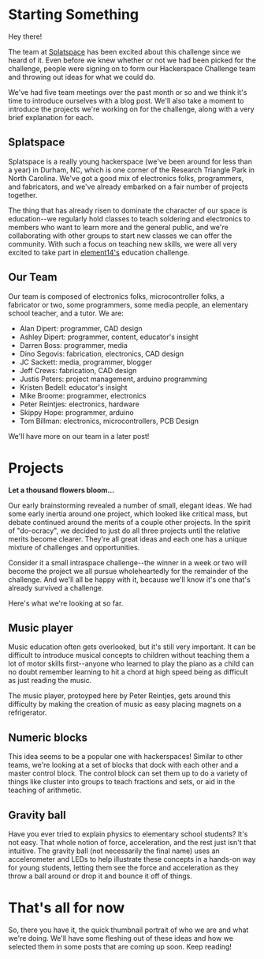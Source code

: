# Starting Something

Hey there! 

The team at [Splatspace][splatspace] has been excited about this challenge since we heard of it. Even before we knew whether or not we had been picked for the challenge, people were signing on to form our Hackerspace Challenge team and throwing out ideas for what we could do.

We've had five team meetings over the past month or so and we think it's time to introduce ourselves with a blog post. We'll also take a moment to introduce the projects we're working on for the challenge, along with a very brief explanation for each.

## Splatspace

Splatspace is a really young hackerspace (we've been around for less than a year) in Durham, NC, which is one corner of the Research Triangle Park in North Carolina. We've got a good mix of electronics folks, programmers, and fabricators, and we've already embarked on a fair number of projects together.

The thing that has already risen to dominate the character of our space is education--we regularly hold classes to teach soldering and electronics to members who want to learn more and the general public, and we're collaborating with other groups to start new classes we can offer the community. With such a focus on teaching new skills, we were all very excited to take part in [element14's][element14] education challenge.

## Our Team

Our team is composed of electronics folks, microcontroller folks, a fabricator or two, some programmers, some media people, an elementary school teacher, and a tutor. We are:

* Alan Dipert: programmer, CAD design
* Ashley Dipert: programmer, content, educator's insight
* Darren Boss: programmer, media
* Dino Segovis: fabrication, electronics, CAD design
* JC Sackett: media, programmer, blogger
* Jeff Crews: fabrication, CAD design
* Justis Peters: project management, arduino programming 
* Kristen Bedell: educator's insight
* Mike Broome: programmer, electronics
* Peter Reintjes: electronics, hardware
* Skippy Hope: programmer, arduino
* Tom Billman: electronics, microcontrollers, PCB Design

We'll have more on our team in a later post!

# Projects

**Let a thousand flowers bloom...**

Our early brainstorming revealed a number of small, elegant ideas. We had some early inertia around one project, which looked like critical mass, but debate continued around the merits of a couple other projects. In the spirit of "do-ocracy", we decided to just do all three projects until the relative merits become clearer. They're all great ideas and each one has a unique mixture of challenges and opportunities.

Consider it a small intraspace challenge--the winner in a week or two will become the project we all pursue wholeheartedly for the remainder of the challenge. And we'll all be happy with it, because we'll know it's one that's already survived a challenge.

Here's what we're looking at so far.

## Music player

Music education often gets overlooked, but it's still very important. It can be difficult to introduce musical concepts to children without teaching them a lot of motor skills first--anyone who learned to play the piano as a child can no doubt remember learning to hit a chord at high speed being as difficult as just reading the music.

The music player, protoyped here by Peter Reintjes, gets around this difficulty by making the creation of music as easy placing magnets on a refrigerator.

<!-- Insert photo of music player -->

## Numeric blocks

This idea seems to be a popular one with hackerspaces! Similar to other teams, we're looking at a set of blocks that dock with each other and a master control block. The control block can set them up to do a variety of things like cluster into groups to teach fractions and sets, or aid in the teaching of arithmetic.

## Gravity ball

Have you ever tried to explain physics to elementary school students? It's not easy. That whole notion of force, acceleration, and the rest just isn't that intuitive. The gravity ball (not necessarily the final name) uses an accelerometer and LEDs to help illustrate these concepts in a hands-on way for young students, letting them see the force and acceleration as they throw a ball around or drop it and bounce it off of things.

# That's all for now

So, there you have it, the quick thumbnail portrait of who we are and what we're doing. We'll have some fleshing out of these ideas and how we selected them in some posts that are coming up soon. Keep reading!

<!-- links -->
[splatspace]: http://splatspace.org "Splatspace, Durham's Makerspace"
[element14]: http://element14.com "Design Engineer Community"
